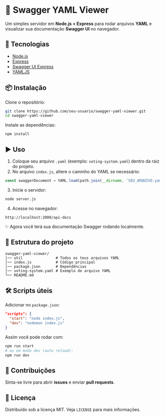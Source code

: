 # 🧩 Swagger YAML Viewer

Um simples servidor em **Node.js + Express** para rodar arquivos **YAML** e visualizar sua documentação **Swagger UI** no navegador.

## 🚀 Tecnologias

* [Node.js](https://nodejs.org/)
* [Express](https://expressjs.com/)
* [Swagger UI Express](https://www.npmjs.com/package/swagger-ui-express)
* [YAMLJS](https://www.npmjs.com/package/yamljs)

## 📦 Instalação

Clone o repositório:

```bash
git clone https://github.com/seu-usuario/swagger-yaml-viewer.git
cd swagger-yaml-viewer
```

Instale as dependências:

```bash
npm install
```

## ▶️ Uso

1. Coloque seu arquivo `.yaml` (exemplo: `voting-system.yaml`) dentro da raiz do projeto.
2. No arquivo `index.js`, altere o caminho do YAML se necessário:

```js
const swaggerDocument = YAML.load(path.join(__dirname, 'SEU_ARQUIVO.yaml'));
```

3. Inicie o servidor:

```bash
node server.js
```

4. Acesse no navegador:

```
http://localhost:2000/api-docs
```

✨ Agora você terá sua documentação Swagger rodando localmente.

## 📁 Estrutura do projeto

```
swagger-yaml-viewer/
│── util               # Todos os teus arquivos YAML
│── index.js           # Código principal
│── package.json       # Dependências
│── voting-system.yaml # Exemplo de arquivo YAML
└── README.md
```

## 🛠 Scripts úteis

Adicionar no `package.json`:

```json
"scripts": {
  "start": "node index.js",
  "dev": "nodemon index.js"
}
```

Assim você pode rodar com:

```bash
npm run start
# ou em modo dev (auto reload):
npm run dev
```

## 🤝 Contribuições

Sinta-se livre para abrir **issues** e enviar **pull requests**.

## 📜 Licença

Distribuído sob a licença MIT. Veja `LICENSE` para mais informações.
